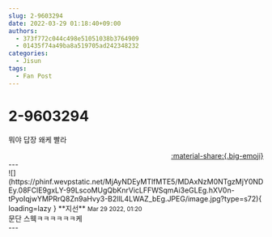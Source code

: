 ```yaml
---
slug: 2-9603294
date: 2022-03-29 01:18:40+09:00
authors:
  - 373f772c044c498e51051038b3764909
  - 01435f74a49ba8a519705ad242348232
categories:
  - Jisun
tags:
  - Fan Post
---
```


# 2-9603294

<div class="post-container" markdown="1">
<div class="content-container md-sidebar__scrollwrap" markdown="1">

뭐야 답장 왜케 빨라

</div>
</div>

<div style="text-align: right;" markdown="1">
<a href="https://weverse.io/fromis9/fanpost/2-9603294" style="text-align: right;">:material-share:{.big-emoji}</a>
</div>
---

<div class="comments-container md-sidebar__scrollwrap" markdown="1">
<div class="comment" markdown="1">
<div class='id-container' markdown="1">
![](https://phinf.wevpstatic.net/MjAyNDEyMTlfMTE5/MDAxNzM0NTgzMjY0NDEy.08FClE9gxLY-99LscoMUgQbKnrVicLFFWSqmAi3eGLEg.hXV0n-tPyoIqjwYMPRrQ8Zn9aHvy3-B2llL4LWAZ_bEg.JPEG/image.jpg?type=s72){ loading=lazy }
**<span class="artist">지선</span>** <small>Mar 29 2022, 01:20</small><br>
</div>
<div class='comment-body' markdown="1">
문단 스웩ㅋㅋㅋㅋㅋㅋ케
</div>
</div>
</div>
---
